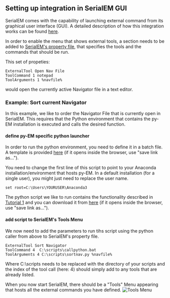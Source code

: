 ## Setting up integration in SerialEM GUI

SerialEM comes with the capability of launching external command from its graphical user interface (GUI).
A detailed description of how this integration works can be found [here](https://bio3d.colorado.edu/SerialEM/hlp/html/menu_tools.htm "Tools Menu - SerialEM Help").

In order to enable the menu that shows external tools, a section needs to be added to [SerialEM's property file](https://bio3d.colorado.edu/SerialEM/hlp/html//about_properties.htm "Property files - SerialEM Help"), that specifies the tools and the commands that should be run.

This set of propeties:
```
ExternalTool Open Nav File
ToolCommand 1 notepad
ToolArguments 1 %navfile%
```
would open the currently active Navigator file in a text editor. 

### Example: Sort current Navigator

In this example, we like to order the Navigator File that is currently open in SerialEM. This requires that the Python environment that contains the py-EM installation is executed and calls the desired function.

#### define py-EM specific python launcher

In order to run the python environment, you need to define it in a batch file. A template is provided [here](https://git.embl.de/schorb/pyem/raw/master/tutorials/callpython.bat?inline=false) (if it opens inside the browser, use "save link as...").

You need to change the first line of this script to point to your Anaconda installation/environment that hosts py-EM. In a default installation (for a single user), you might just need to replace the user name.
```
set root=C:\Users\YOURUSER\Anaconda3
```

The python script we like to run contains the functionality described in [Tutorial 1](https://git.embl.de/schorb/pyem/tree/master#tutorials) and you can download it from [here](https://git.embl.de/schorb/pyem/raw/master/applications/sortnav.py?inline=false) (if it opens inside the browser, use "save link as...").

#### add script to SerialEM's Tools Menu

We now need to add the parameters to run tihs script using the python caller from above to SerialEM's property file.

```
ExternalTool Sort Navigator
ToolCommand 4  C:\scripts\callpython.bat
ToolArguments 4 C:\scripts\sortnav.py %navfile%
```

Where C:\scripts needs to be replaced with the directory of your scripts and the index of the tool call (here: 4) should simply add to any tools that are already listed.

When you now start SerialEM, there should be a "Tools" Menu appearing that hosts all the external commands you have defined.
![Tools Menu](https://git.embl.de/schorb/pyem/raw/master/doc/images/serialemtools.png)


